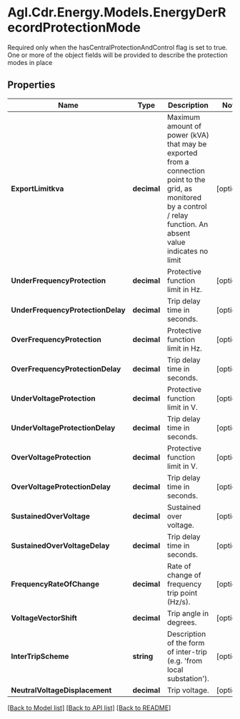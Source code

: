 # Agl.Cdr.Energy.Models.EnergyDerRecordProtectionMode
Required only when the hasCentralProtectionAndControl flag is set to true.  One or more of the object fields will be provided to describe the protection modes in place

## Properties

Name | Type | Description | Notes
------------ | ------------- | ------------- | -------------
**ExportLimitkva** | **decimal** | Maximum amount of power (kVA) that may be exported from a connection point to the grid, as monitored by a control / relay function. An absent value indicates no limit | [optional] 
**UnderFrequencyProtection** | **decimal** | Protective function limit in Hz. | [optional] 
**UnderFrequencyProtectionDelay** | **decimal** | Trip delay time in seconds. | [optional] 
**OverFrequencyProtection** | **decimal** | Protective function limit in Hz. | [optional] 
**OverFrequencyProtectionDelay** | **decimal** | Trip delay time in seconds. | [optional] 
**UnderVoltageProtection** | **decimal** | Protective function limit in V. | [optional] 
**UnderVoltageProtectionDelay** | **decimal** | Trip delay time in seconds. | [optional] 
**OverVoltageProtection** | **decimal** | Protective function limit in V. | [optional] 
**OverVoltageProtectionDelay** | **decimal** | Trip delay time in seconds. | [optional] 
**SustainedOverVoltage** | **decimal** | Sustained over voltage. | [optional] 
**SustainedOverVoltageDelay** | **decimal** | Trip delay time in seconds. | [optional] 
**FrequencyRateOfChange** | **decimal** | Rate of change of frequency trip point (Hz/s). | [optional] 
**VoltageVectorShift** | **decimal** | Trip angle in degrees. | [optional] 
**InterTripScheme** | **string** | Description of the form of inter-trip (e.g. &#39;from local substation&#39;). | [optional] 
**NeutralVoltageDisplacement** | **decimal** | Trip voltage. | [optional] 

[[Back to Model list]](../README.md#documentation-for-models) [[Back to API list]](../README.md#documentation-for-api-endpoints) [[Back to README]](../README.md)

